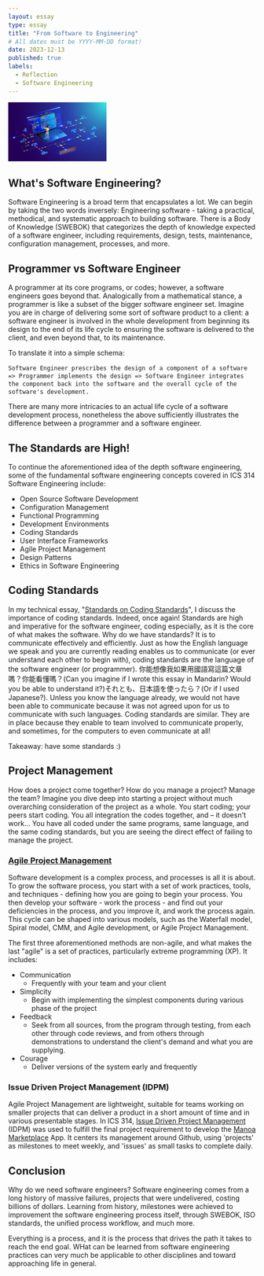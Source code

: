 ```yaml
---
layout: essay
type: essay
title: "From Software to Engineering"
# All dates must be YYYY-MM-DD format!
date: 2023-12-13
published: true
labels:
  - Reflection
  - Software Engineering
---
```


<img width="200px" class="rounded float-start pe-4" src="../img/software-engineering.png" alt="bootstrap logo">

## What's Software Engineering?

Software Engineering is a broad term that encapsulates a lot. We can begin by taking the two words inversely: Engineering software - taking a practical, methodical, and systematic approach to building software. There is a Body of Knowledge
(SWEBOK) that categorizes the depth of knowledge expected of a software engineer, including requirements, design, tests, maintenance, configuration management, processes, and more.

## Programmer vs Software Engineer

A programmer at its core programs, or codes; however, a software engineers goes beyond that. Analogically from a mathematical stance, a programmer is like a subset of the bigger software engineer set. Imagine you are in charge of delivering some
sort of software product to a client: a software engineer is involved in the whole development from beginning its design to the end of its life cycle to ensuring the software is delivered to the client, and even beyond that, to its maintenance.

To translate it into a simple schema:

```
Software Engineer prescribes the design of a component of a software => Programmer implements the design => Software Engineer integrates the component back into the software and the overall cycle of the software's development.
```

There are many more intricacies to an actual life cycle of a software development process, nonetheless the above sufficiently illustrates the difference between a programmer and a software engineer.

## The Standards are High!

To continue the aforementioned idea of the depth software engineering, some of the fundamental software engineering concepts covered in ICS 314 Software Engineering include:

* Open Source Software Development
* Configuration Management
* Functional Programming
* Development Environments
* Coding Standards
* User Interface Frameworks
* Agile Project Management
* Design Patterns
* Ethics in Software Engineering

## Coding Standards

In my technical essay, "[Standards on Coding Standards](standards-on-coding-standards.md)", I discuss the importance of coding standards. Indeed, once again! Standards are high and imperative for the software engineer, coding especially, as it is
the core of what makes the software. Why do we have standards? It is to communicate effectively and efficiently. Just as how the English language we speak and you are currently reading enables us to communicate (or ever understand each other to
begin with), coding standards are the language of the software engineer (or programmer). 你能想像我如果用國語寫這篇文章嗎？你能看懂嗎？(Can you imagine if I wrote this essay in Mandarin? Would you be able to understand it?)それとも、日本語を使ったら？(Or
if I used Japanese?).
Unless you know the language already, we would not have been able to communicate because it was not agreed upon for us to communicate with such languages. Coding standards are similar. They are in place because they enable to team involved to
communicate properly, and sometimes, for the computers to even communicate at all!

Takeaway: have some standards :)

## Project Management

How does a project come together? How do you manage a project? Manage the team? Imagine you dive deep into starting a project without much overarching consideration of the project as a whole. You start coding; your peers start coding. You all
integration the codes together, and – it doesn't work... You have all coded under the same programs, same language, and the same coding standards, but you are seeing the direct effect of failing to manage the project.

### [Agile Project Management](https://courses.ics.hawaii.edu/ics314f23/morea/project-management/reading-screencast-process-models.html)

Software development is a complex process, and processes is all it is about. To grow the software process, you start with a set of work practices, tools, and techniques - defining how you are going to begin your process. You then develop your
software - work the process - and find out your deficiencies in the process, and you improve it, and work the process again. This cycle can be shaped into various models, such as the Waterfall model, Spiral model, CMM, and Agile development, or
Agile Project Management.

The first three aforementioned methods are non-agile, and what makes the last "agile" is a set of practices, particularly extreme programming (XP). It includes:

* Communication
    * Frequently with your team and your client
* Simplicity
    * Begin with implementing the simplest components during various phase of the project
* Feedback
    * Seek from all sources, from the program through testing, from each other through code reviews, and from others through demonstrations to understand the client's demand and what you are supplying.
* Courage
    * Deliver versions of the system early and frequently

### Issue Driven Project Management (IDPM)

Agile Project Management are lightweight, suitable for teams working on smaller projects that can deliver a product in a short amount of time and in various presentable stages. In ICS
314, [Issue Driven Project Management](https://courses.ics.hawaii.edu/ics314f23/morea/project-management/reading-guidelines-idpm.html) (IDPM) was used to
fulfill the final project requirement to develop the [Manoa Marketplace](https://github.com/manoa-market-place) App. It centers its management around Github, using 'projects' as milestones to meet weekly, and 'issues' as small tasks to complete
daily.

## Conclusion

Why do we need software engineers? Software engineering comes from a long history of massive failures, projects that were undelivered, costing billions of dollars. Learning from history, milestones were achieved to improvement the software
engineering process itself, through SWEBOK, ISO standards, the unified process workflow, and much more.

Everything is a process, and it is the process that drives the path it takes to reach the end goal. WHat can be learned from software engineering practices can very much be applicable to other disciplines and toward approaching life in general. 




